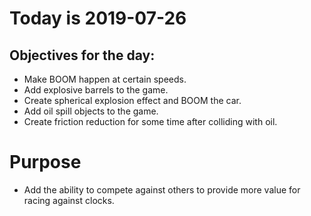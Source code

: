 # Today is 2019-07-26

## Objectives for the day:

- Make BOOM happen at certain speeds.
- Add explosive barrels to the game.
- Create spherical explosion effect and BOOM the car.
- Add oil spill objects to the game.
- Create friction reduction for some time after colliding with oil.

# Purpose

- Add the ability to compete against others to provide more value for racing against clocks.
